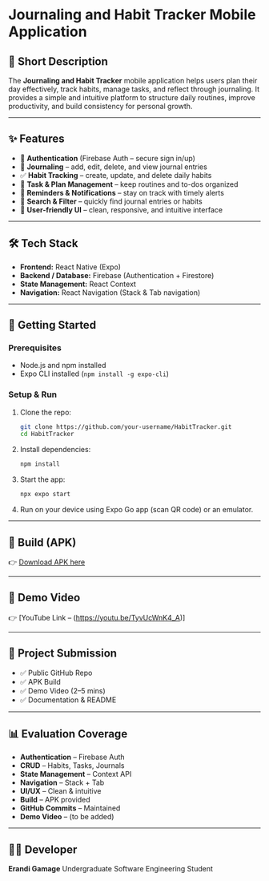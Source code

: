 # Journaling and Habit Tracker Mobile Application

## 📌 Short Description

The **Journaling and Habit Tracker** mobile application helps users plan their day effectively, track habits, manage tasks, and reflect through journaling. It provides a simple and intuitive platform to structure daily routines, improve productivity, and build consistency for personal growth.

---

## ✨ Features

* 🔐 **Authentication** (Firebase Auth – secure sign in/up)
* 📝 **Journaling** – add, edit, delete, and view journal entries
* ✅ **Habit Tracking** – create, update, and delete daily habits
* 📅 **Task & Plan Management** – keep routines and to-dos organized
* 🔔 **Reminders & Notifications** – stay on track with timely alerts
* 🔎 **Search & Filter** – quickly find journal entries or habits
* 🌙 **User-friendly UI** – clean, responsive, and intuitive interface

---

## 🛠️ Tech Stack

* **Frontend:** React Native (Expo)
* **Backend / Database:** Firebase (Authentication + Firestore)
* **State Management:** React Context
* **Navigation:** React Navigation (Stack & Tab navigation)

---

## 🚀 Getting Started

### Prerequisites

* Node.js and npm installed
* Expo CLI installed (`npm install -g expo-cli`)

### Setup & Run

1. Clone the repo:

   ```bash
   git clone https://github.com/your-username/HabitTracker.git
   cd HabitTracker
   ```
2. Install dependencies:

   ```bash
   npm install
   ```
3. Start the app:

   ```bash
   npx expo start
   ```
4. Run on your device using Expo Go app (scan QR code) or an emulator.

---

## 📱 Build (APK)

👉 [Download APK here](https://expo.dev/artifacts/eas/qEo5Na3XFLEgQ4ztPYbS8b.apk)

---

## 🎥 Demo Video

👉 [YouTube Link – (https://youtu.be/TyvUcWnK4_A)]

---

## 📂 Project Submission

* ✅ Public GitHub Repo
* ✅ APK Build
* ✅ Demo Video (2–5 mins)
* ✅ Documentation & README

---

## 📊 Evaluation Coverage

* **Authentication** – Firebase Auth
* **CRUD** – Habits, Tasks, Journals
* **State Management** – Context API
* **Navigation** – Stack + Tab
* **UI/UX** – Clean & intuitive
* **Build** – APK provided
* **GitHub Commits** – Maintained
* **Demo Video** – (to be added)

---

## 👩‍💻 Developer

**Erandi Gamage**
Undergraduate Software Engineering Student
